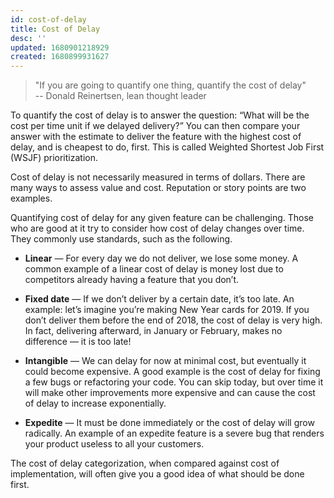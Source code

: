 ```yaml
---
id: cost-of-delay
title: Cost of Delay
desc: ''
updated: 1680901218929
created: 1680899931627
---
```

> "If you are going to quantify one thing, quantify the cost of delay"  
> -- Donald Reinertsen, lean thought leader

To quantify the cost of delay is to answer the question: “What will be the cost per time unit if we delayed delivery?” You can then compare your answer with the estimate to deliver the feature with the highest cost of delay, and is cheapest to do, first. This is called Weighted Shortest Job First (WSJF) prioritization.

Cost of delay is not necessarily measured in terms of dollars. There are many ways to assess value and cost. Reputation or story points are two examples.

Quantifying cost of delay for any given feature can be challenging. Those who are good at it try to consider how cost of delay changes over time. They commonly use standards, such as the following.

- **Linear** — For every day we do not deliver, we lose some money. A common example of a linear cost of delay is money lost due to competitors already having a feature that you don’t.

- **Fixed date** — If we don’t deliver by a certain date, it’s too late. An example: let’s imagine you’re making New Year cards for 2019. If you don’t deliver them before the end of 2018, the cost of delay is very high. In fact, delivering afterward, in January or February, makes no difference — it is too late!

- **Intangible** — We can delay for now at minimal cost, but eventually it could become expensive. A good example is the cost of delay for fixing a few bugs or refactoring your code. You can skip today, but over time it will make other improvements more expensive and can cause the cost of delay to increase exponentially.

- **Expedite** — It must be done immediately or the cost of delay will grow radically. An example of an expedite feature is a severe bug that renders your product useless to all your customers.

The cost of delay categorization, when compared against cost of implementation, will often give you a good idea of what should be done first.